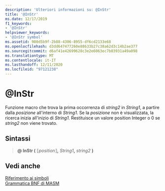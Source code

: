```yaml
---
description: 'Ulteriori informazioni su: @InStr'
title: '@InStr'
ms.date: 12/17/2019
f1_keywords:
- '@InStr'
helpviewer_keywords:
- '@InStr symbol'
ms.assetid: 980d5b9f-2b88-4306-8955-df6cd2133e68
ms.openlocfilehash: d3dd647477260e88633b27c38a62d3c14b2ae377
ms.sourcegitcommit: d6af41e42699628c3e2e6063ec7b03931a49a098
ms.translationtype: MT
ms.contentlocale: it-IT
ms.lasthandoff: 12/11/2020
ms.locfileid: "97121238"
---
```

# <a name="instr"></a>\@InStr

Funzione macro che trova la prima occorrenza di *string2* in *String1*, a partire dalla *posizione* all'interno di *String1*. Se la *posizione* non è visualizzata, la ricerca inizia all'inizio di *String1*. Restituisce un valore position Integer o 0 se *string2* non viene trovato.

## <a name="syntax"></a>Sintassi

> **\@ InStr (** ⟦*position*⟧__,__ *String1*__,__ *string2* **)**

## <a name="see-also"></a>Vedi anche

[Riferimento ai simboli](symbols-reference.md)\
[Grammatica BNF di MASM](masm-bnf-grammar.md)
